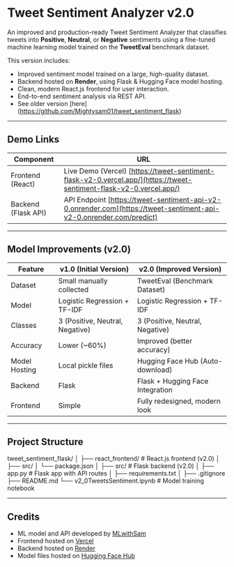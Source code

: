 # Tweet Sentiment Analyzer v2.0

An improved and production-ready Tweet Sentiment Analyzer that classifies tweets into **Positive**, **Neutral**, or **Negative** sentiments using a fine-tuned machine learning model trained on the **TweetEval** benchmark dataset.

This version includes:
- Improved sentiment model trained on a large, high-quality dataset.
- Backend hosted on **Render**, using Flask & Hugging Face model hosting.
- Clean, modern React.js frontend for user interaction.
- End-to-end sentiment analysis via REST API.
- See older version [here] (https://github.com/Mightysam01/tweet_sentiment_flask)

---

## Demo Links

| Component | URL |
|-----------|-----|
| Frontend (React) | Live Demo (Vercel) [https://tweet-sentiment-flask-v2-0.vercel.app/](https://tweet-sentiment-flask-v2-0.vercel.app/) |
| Backend (Flask API) | API Endpoint [https://tweet-sentiment-api-v2-0.onrender.com](https://tweet-sentiment-api-v2-0.onrender.com/predict) |

---

## Model Improvements (v2.0)

| Feature                     | v1.0 (Initial Version)         | v2.0 (Improved Version)         |
|-----------------------------|--------------------------------|--------------------------------|
| Dataset                     | Small manually collected       | TweetEval (Benchmark Dataset)   |
| Model                       | Logistic Regression + TF-IDF   | Logistic Regression + TF-IDF   |
| Classes                     | 3 (Positive, Neutral, Negative) | 3 (Positive, Neutral, Negative) |
| Accuracy                    | Lower (~60%)                   | Improved (better accuracy)      |
| Model Hosting               | Local pickle files              | Hugging Face Hub (Auto-download)|
| Backend                     | Flask                          | Flask + Hugging Face Integration|
| Frontend                    | Simple                        | Fully redesigned, modern look  |

---

## Project Structure

tweet_sentiment_flask/
│
├── react_frontend/ # React.js frontend (v2.0)
│ ├── src/
│ └── package.json
│
├── src/ # Flask backend (v2.0)
│ ├── app.py # Flask app with API routes
│ ├── requirements.txt
│
├── .gitignore
├── README.md
└── v2_0TweetsSentiment.ipynb # Model training notebook

---

## Credits

- ML model and API developed by [MLwithSam](https://huggingface.co/MLwithSam)
- Frontend hosted on [Vercel](https://tweet-sentiment-flask-v2-0.vercel.app/)
- Backend hosted on [Render](https://tweet-sentiment-api-v2-0.onrender.com)
- Model files hosted on [Hugging Face Hub](https://huggingface.co/MLwithSam/tweet-sentiment-app-v2.0/tree/main)
